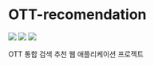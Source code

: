 # OTT-recomendation
<p>
    <img src="https://img.shields.io/badge/Eclipse IDE-2C2255?style=flat&logo=Eclipse IDE&logoColor=white">
    <img src="https://img.shields.io/badge/RStudio-75AADB?style=flat&logo=RStudio&logoColor=white">
    <img src="https://img.shields.io/badge/Node.js-339933?style=flat&logo=Node.js&logoColor=white">
</p>

OTT 통합 검색 추천 웹 애플리케이션 프로젝트
